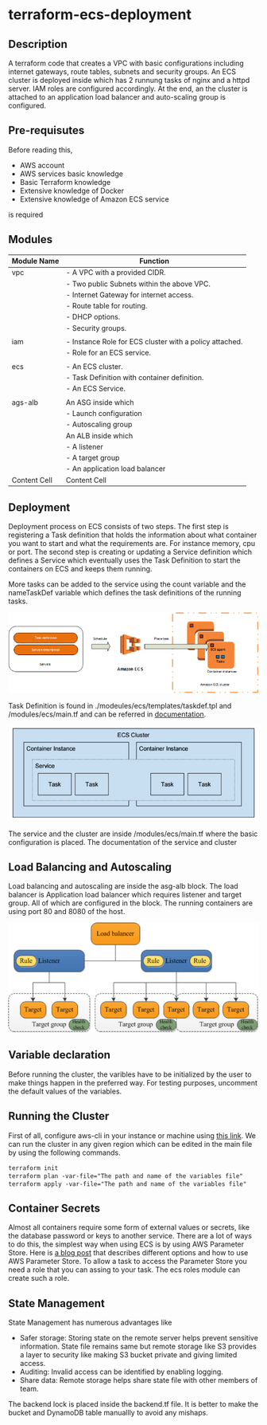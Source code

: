 # terraform-ecs-deployment

## Description

A terraform code that creates a VPC with basic configurations including internet gateways, route tables, subnets
and security groups. An ECS cluster is deployed inside which has 2 runnung tasks of nginx and a httpd server. 
IAM roles are configured accordingly. At the end, an the cluster is attached to an application load balancer
and auto-scaling group is configured.

## Pre-requisutes

Before reading this, 
- AWS account 
- AWS services basic knowledge
- Basic Terraform knowledge
- Extensive knowledge of Docker
- Extensive knowledge of Amazon ECS service 

 is required

## Modules

| Module Name   | Function                                                  |
| ------------- | ----------------------------------------------------------|
| vpc           | - A VPC with a provided CIDR.                             |
|               | - Two public Subnets within the above VPC.                |
|               | - Internet Gateway for internet access.                   |
|               | - Route table for routing.                                |
|               | - DHCP options.                                           |
|               | - Security groups.                                        |
|               |                                                           |
| iam           | - Instance Role for ECS cluster with a policy attached.   |
|               | - Role for an ECS service.                                |
|               |                                                           |
| ecs           | - An ECS cluster.                                         |
|               | - Task Definition with container definition.              |
|               | - An ECS Service.                                         |
|               |                                                           |
| ags-alb       | An ASG inside which                                       |
|               | - Launch configuration                                    |
|               | - Autoscaling group                                       |
|               | An ALB inside which                                       |
|               | - A listener                                              |
|               | - A target group                                          |
|               | - An application load balancer                            |
| Content Cell  | Content Cell                                              |

## Deployment

Deployment process on ECS consists of two steps. The first step is registering a Task definition that holds the
information about what container you want to start and what the requirements are. For instance memory, cpu or port.
The second step is creating or updating a Service definition which defines a Service which eventually uses the Task
Definition to start the containers on ECS and keeps them running.

More tasks can be added to the service using the count variable and the nameTaskDef variable which
defines the task definitions of the running tasks.

![alt text](https://github.com/kazmithub/terraform-ECS-deployment-with-ASG-ALB/blob/master/ecs3.png)

Task Definition is found in ./modeules/ecs/templates/taskdef.tpl and /modules/ecs/main.tf and can be referred in 
[documentation](https://www.terraform.io/docs/providers/aws/r/ecs_task_definition.html).

![alt text](https://github.com/kazmithub/terraform-ECS-deployment-with-ASG-ALB/blob/master/ecs1.png)

The service and the cluster are inside /modules/ecs/main.tf where the basic configuration is placed. The documentation
of the service and cluster


## Load Balancing and Autoscaling

Load balancing and autoscaling are inside the asg-alb block. The load balancer is Application load balancer which 
requires listener and target group. All of which are configured in the block. The running containers are using port 80
and 8080 of the host. 

![alt text](https://github.com/kazmithub/terraform-ECS-deployment-with-ASG-ALB/blob/master/alb1.png)

## Variable declaration

Before running the cluster, the varibles have to be initialized by the user to make things happen in the preferred way.
For testing purposes, uncomment the default values of the variables.

## Running the Cluster 

First of all, configure aws-cli in your instance or machine using [this link](https://docs.aws.amazon.com/cli/latest/userguide/cli-chap-configure.html).
We can run the cluster in any given region which can be edited in the main file by using the following commands.

```
terraform init
terraform plan -var-file="The path and name of the variables file"
terraform apply -var-file="The path and name of the variables file"
```

## Container Secrets

Almost all containers require some form of external values or secrets, like the database password or keys to another
service. There are a lot of ways to do this, the simplest way when using ECS is by using AWS Parameter Store. Here is
[a blog post](http://blog.coralic.nl/2017/03/22/docker-container-secrets-on-aws-ecs/) that describes different options and how to use AWS Parameter Store.
To allow a task to access the Parameter Store you need a role that you can assing to your task. The ecs roles module 
can create such a role.

## State Management

State Management has numerous advantages like
- Safer storage: Storing state on the remote server helps prevent sensitive information. State file remains same but remote     storage like S3 provides a layer to security like making S3 bucket private and giving limited access.
- Auditing: Invalid access can be identified by enabling logging.
- Share data: Remote storage helps share state file with other members of team.

The backend lock is placed inside the backend.tf file. It is better to make the bucket and DynamoDB table manuallly to 
avoid any mishaps. 
